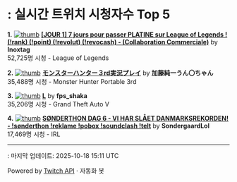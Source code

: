 # : 실시간 트위치 시청자수 Top 5

**1.** [![thumb](https://static-cdn.jtvnw.net/previews-ttv/live_user_inoxtag-320x180.jpg)](https://twitch.tv/Inoxtag)
**[[JOUR 1] 7 jours pour passer PLATINE sur League of Legends ! (!rank) (!point) (!revolut) (!revocash) - (Collaboration Commerciale)](https://twitch.tv/Inoxtag)** by **Inoxtag**<br>52,725명 시청  - League of Legends

**2.** [![thumb](https://static-cdn.jtvnw.net/previews-ttv/live_user_kato_junichi0817-320x180.jpg)](https://twitch.tv/加藤純一うん〇ちゃん)
**[モンスターハンター３rd実況プレイ](https://twitch.tv/加藤純一うん〇ちゃん)** by **加藤純一うん〇ちゃん**<br>35,488명 시청  - Monster Hunter Portable 3rd

**3.** [![thumb](https://static-cdn.jtvnw.net/previews-ttv/live_user_fps_shaka-320x180.jpg)](https://twitch.tv/fps_shaka)
**[L](https://twitch.tv/fps_shaka)** by **fps_shaka**<br>35,206명 시청  - Grand Theft Auto V

**4.** [![thumb](https://static-cdn.jtvnw.net/previews-ttv/live_user_sondergaardlol-320x180.jpg)](https://twitch.tv/SondergaardLol)
**[SØNDERTHON DAG 6 - VI HAR SLÅET DANMARKSREKORDEN! - !sønderthon !reklame !pobox !soundclash !telt](https://twitch.tv/SondergaardLol)** by **SondergaardLol**<br>17,469명 시청  - IRL


---
: 마지막 업데이트: 2025-10-18 15:11 UTC

Powered by [Twitch API](https://dev.twitch.tv/docs/api/reference) · 자동화 봇